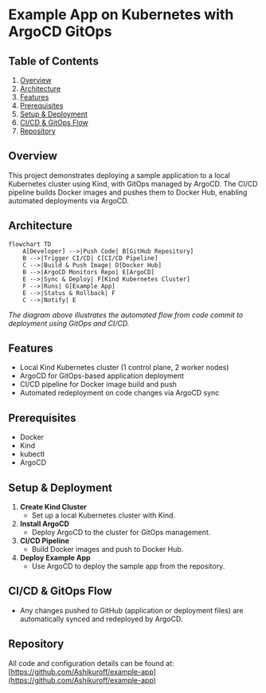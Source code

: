 # Example App on Kubernetes with ArgoCD GitOps

## Table of Contents
1. [Overview](#overview)
2. [Architecture](#architecture)
3. [Features](#features)
4. [Prerequisites](#prerequisites)
5. [Setup & Deployment](#setup--deployment)
6. [CI/CD & GitOps Flow](#cicd--gitops-flow)
7. [Repository](#repository)

## Overview
This project demonstrates deploying a sample application to a local Kubernetes cluster using Kind, with GitOps managed by ArgoCD. The CI/CD pipeline builds Docker images and pushes them to Docker Hub, enabling automated deployments via ArgoCD.

## Architecture

```mermaid
flowchart TD
    A[Developer] -->|Push Code| B[GitHub Repository]
    B -->|Trigger CI/CD| C[CI/CD Pipeline]
    C -->|Build & Push Image| D[Docker Hub]
    B -->|ArgoCD Monitors Repo| E[ArgoCD]
    E -->|Sync & Deploy| F[Kind Kubernetes Cluster]
    F -->|Runs| G[Example App]
    E -->|Status & Rollback| F
    C -->|Notify| E
```

*The diagram above illustrates the automated flow from code commit to deployment using GitOps and CI/CD.*

## Features
- Local Kind Kubernetes cluster (1 control plane, 2 worker nodes)
- ArgoCD for GitOps-based application deployment
- CI/CD pipeline for Docker image build and push
- Automated redeployment on code changes via ArgoCD sync

## Prerequisites
- Docker
- Kind
- kubectl
- ArgoCD

## Setup & Deployment
1. **Create Kind Cluster**
   - Set up a local Kubernetes cluster with Kind.
2. **Install ArgoCD**
   - Deploy ArgoCD to the cluster for GitOps management.
3. **CI/CD Pipeline**
   - Build Docker images and push to Docker Hub.
4. **Deploy Example App**
   - Use ArgoCD to deploy the sample app from the repository.

## CI/CD & GitOps Flow
- Any changes pushed to GitHub (application or deployment files) are automatically synced and redeployed by ArgoCD.

## Repository
All code and configuration details can be found at:
[https://github.com/Ashikuroff/example-app](https://github.com/Ashikuroff/example-app)
